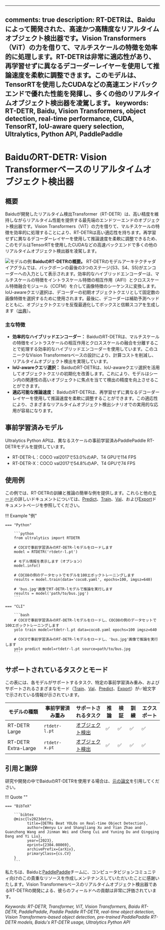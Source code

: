 ______________________________________________________________________

## comments: true description: RT-DETRは、Baiduによって開発された、高速かつ高精度なリアルタイムオブジェクト検出器です。Vision Transformers（ViT）の力を借りて、マルチスケールの特徴を効率的に処理します。RT-DETRは非常に適応性があり、再学習せずに異なるデコーダーレイヤーを使用して推論速度を柔軟に調整できます。このモデルは、TensorRTを使用したCUDAなどの高速エンドバックエンドで優れた性能を発揮し、多くの他のリアルタイムオブジェクト検出器を凌駕します。 keywords: RT-DETR, Baidu, Vision Transformers, object detection, real-time performance, CUDA, TensorRT, IoU-aware query selection, Ultralytics, Python API, PaddlePaddle

# BaiduのRT-DETR: Vision Transformerベースのリアルタイムオブジェクト検出器

## 概要

Baiduが開発したリアルタイム検出Transformer（RT-DETR）は、高い精度を維持しながらリアルタイム性能を提供する最先端のエンドツーエンドのオブジェクト検出器です。Vision Transformers（ViT）の力を借りて、マルチスケールの特徴を効率的に処理することにより、RT-DETRは高い適応性を持ちます。再学習せずに異なるデコーダーレイヤーを使用して推論速度を柔軟に調整できるため、このモデルはTensorRTを使用したCUDAなどの高速バックエンドで多くの他のリアルタイムオブジェクト検出器を凌駕します。

![モデルの例](https://user-images.githubusercontent.com/26833433/238963168-90e8483f-90aa-4eb6-a5e1-0d408b23dd33.png) **BaiduのRT-DETRの概要。** RT-DETRのモデルアーキテクチャダイアグラムでは、バックボーンの最後の3つのステージ{S3、S4、S5}がエンコーダーへの入力として表示されます。効率的なハイブリッドエンコーダーは、マルチスケールの特徴をイントラスケール特徴の相互作用（AIFI）とクロススケール特徴融合モジュール（CCFM）を介して画像特徴のシーケンスに変換します。IoU-awareクエリ選択は、デコーダーの初期オブジェクトクエリとして固定数の画像特徴を選択するために使用されます。最後に、デコーダーは補助予測ヘッドとともに、オブジェクトクエリを反復最適化してボックスと信頼スコアを生成します（[出典](https://arxiv.org/pdf/2304.08069.pdf)）。

### 主な特徴

- **効率的なハイブリッドエンコーダー：** BaiduのRT-DETRは、マルチスケールの特徴をイントラスケールの相互作用とクロススケールの融合を分離することで処理する効率的なハイブリッドエンコーダーを使用しています。このユニークなVision Transformersベースの設計により、計算コストを削減し、リアルタイムオブジェクト検出を実現しています。
- **IoU-awareクエリ選択：** BaiduのRT-DETRは、IoU-awareクエリ選択を活用してオブジェクトクエリの初期化を改善します。これにより、モデルはシーン内の関連性の高いオブジェクトに焦点を当てて検出の精度を向上させることができます。
- **適応可能な推論速度：** BaiduのRT-DETRは、再学習せずに異なるデコーダーレイヤーを使用して推論速度を柔軟に調整することができます。この適応性により、さまざまなリアルタイムオブジェクト検出シナリオでの実用的な応用が容易になります。

## 事前学習済みモデル

Ultralytics Python APIは、異なるスケールの事前学習済みPaddlePaddle RT-DETRモデルを提供しています。

- RT-DETR-L：COCO val2017で53.0%のAP、T4 GPUで114 FPS
- RT-DETR-X：COCO val2017で54.8%のAP、T4 GPUで74 FPS

## 使用例

この例では、RT-DETRの訓練と推論の簡単な例を提供します。これらと他の[モード](../modes/index.md)の詳しいドキュメントについては、[Predict](../modes/predict.md)、[Train](../modes/train.md)、[Val](../modes/val.md)、および[Export](../modes/export.md)ドキュメントページを参照してください。

!!! Example "例"

````
=== "Python"

    ```python
    from ultralytics import RTDETR

    # COCOで事前学習済みのRT-DETR-lモデルをロードします
    model = RTDETR('rtdetr-l.pt')

    # モデル情報を表示します（オプション）
    model.info()

    # COCO8の例のデータセットでモデルを100エポックトレーニングします
    results = model.train(data='coco8.yaml', epochs=100, imgsz=640)

    # 'bus.jpg'画像でRT-DETR-lモデルで推論を実行します
    results = model('path/to/bus.jpg')
    ```

=== "CLI"

    ```bash
    # COCOで事前学習済みのRT-DETR-lモデルをロードし、COCO8の例のデータセットで100エポックトレーニングします
    yolo train model=rtdetr-l.pt data=coco8.yaml epochs=100 imgsz=640

    # COCOで事前学習済みのRT-DETR-lモデルをロードし、'bus.jpg'画像で推論を実行します
    yolo predict model=rtdetr-l.pt source=path/to/bus.jpg
    ```
````

## サポートされているタスクとモード

この表には、各モデルがサポートするタスク、特定の事前学習済み重み、およびサポートされるさまざまなモード（[Train](../modes/train.md)、[Val](../modes/val.md)、[Predict](../modes/predict.md)、[Export](../modes/export.md)）が✅絵文字で示されている情報が示されています。

| モデルの種類              | 事前学習済み重み      | サポートされるタスク                     | 推論  | 検証  | 訓練  | エクスポート |
| ------------------- | ------------- | ------------------------------ | --- | --- | --- | ------ |
| RT-DETR Large       | `rtdetr-l.pt` | [オブジェクト検出](../tasks/detect.md) | ✅   | ✅   | ✅   | ✅      |
| RT-DETR Extra-Large | `rtdetr-x.pt` | [オブジェクト検出](../tasks/detect.md) | ✅   | ✅   | ✅   | ✅      |

## 引用と謝辞

研究や開発の中でBaiduのRT-DETRを使用する場合は、[元の論文](https://arxiv.org/abs/2304.08069)を引用してください。

!!! Quote ""

````
=== "BibTeX"

    ```bibtex
    @misc{lv2023detrs,
          title={DETRs Beat YOLOs on Real-time Object Detection},
          author={Wenyu Lv and Shangliang Xu and Yian Zhao and Guanzhong Wang and Jinman Wei and Cheng Cui and Yuning Du and Qingqing Dang and Yi Liu},
          year={2023},
          eprint={2304.08069},
          archivePrefix={arXiv},
          primaryClass={cs.CV}
    }
    ```
````

私たちは、Baiduと[PaddlePaddle](https://github.com/PaddlePaddle/PaddleDetection)チームに、コンピュータビジョンコミュニティ向けのこの貴重なリソースを作成しメンテナンスしていただいたことに感謝いたします。Vision Transformersベースのリアルタイムオブジェクト検出器であるRT-DETRの開発による、彼らのフィールドへの貢献は非常に評価されています。

*Keywords: RT-DETR, Transformer, ViT, Vision Transformers, Baidu RT-DETR, PaddlePaddle, Paddle Paddle RT-DETR, real-time object detection, Vision Transformers-based object detection, pre-trained PaddlePaddle RT-DETR models, Baidu's RT-DETR usage, Ultralytics Python API*
